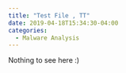 ```yaml
---
title: "Test File , TT"
date: 2019-04-18T15:34:30-04:00
categories:
  - Malware Analysis
---
```


Nothing to see here :) 
